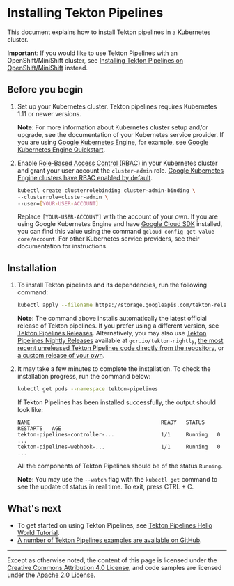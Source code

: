 # Installing Tekton Pipelines

This document explains how to install Tekton pipelines in a Kubernetes cluster.

**Important**: If you would like to use Tekton Pipelines with an
OpenShift/MiniShift cluster, see [Installing Tekton Pipelines on OpenShift/MiniShift](./install-openshift.md)
instead.

## Before you begin

1. Set up your Kubernetes cluster. Tekton pipelines requires Kubernetes 1.11 or
newer versions.

    **Note**: For more information about Kubernetes cluster setup and/or
    upgrade, see the documentation of your Kubernetes service provider. If you
    are using [Google Kubernetes Engine](https://cloud.google.com/kubernetes-engine/),
    for example, see [Google Kubernetes Engine Quickstart](https://cloud.google.com/kubernetes-engine/docs/quickstart). 

2. Enable [Role-Based Access Control (RBAC)](https://kubernetes.io/docs/reference/access-authn-authz/rbac/)
in your Kubernetes cluster and grant your user account the `cluster-admin` role.
[Google Kubernetes Engine clusters have RBAC enabled by default](https://cloud.google.com/kubernetes-engine/docs/how-to/role-based-access-control).

    ```bash
    kubectl create clusterrolebinding cluster-admin-binding \
    --clusterrole=cluster-admin \
    --user=[YOUR-USER-ACCOUNT]
    ```

    Replace `[YOUR-USER-ACCOUNT]` with the account of your own. If you are
    using Google Kubernetes Engine and have [Google Cloud SDK](https://cloud.google.com/sdk)
    installed, you can find this value using the command `gcloud config get-value core/account`.
    For other Kubernetes service providers, see their documentation for
    instructions.

## Installation

1. To install Tekton pipelines and its dependencies, run the following command:

    ```bash
    kubectl apply --filename https://storage.googleapis.com/tekton-releases/latest/release.yaml
    ```

    **Note**: The command above installs automatically the latest official
    release of Tekton pipelines. If you prefer using a different version,
    see [Tekton Pipelines Releases](https://github.com/tektoncd/pipeline/releases).
    Alternatively, you may also use [Tekton Pipelines Nightly Releases](../tekton/README.md#nightly-releases)
    available at `gcr.io/tekton-nightly`, [the most recent unreleased Tekton
    Pipelines code directly from the repository](https://github.com/tektoncd/pipeline/blob/master/DEVELOPMENT.md),
    or [a custom release of your own](../tekton/README.md).

2. It may take a few minutes to complete the installation. To check the
installation progress, run the command below:

    ```bash
    kubectl get pods --namespace tekton-pipelines
    ```

    If Tekton Pipelines has been installed successfully, the output should
    look like:

    ```
    NAME                                          READY   STATUS    RESTARTS   AGE
    tekton-pipelines-controller-...               1/1     Running   0          ...
    tekton-pipelines-webhook-...                  1/1     Running   0          ...
    ```

    All the components of Tekton Pipelines should be of the status `Running`.

    **Note**: You may use the `--watch` flag with the `kubectl get` command to
    see the update of status in real time. To exit, press CTRL + C. 

## What's next

* To get started on using Tekton Pipelines, see [Tekton Pipelines Hello World Tutorial](./tutorial.md).
* [A number of Tekton Pipelines examples are available on GitHub](https://github.com/tektoncd/pipeline/tree/master/examples).

---

Except as otherwise noted, the content of this page is licensed under the
[Creative Commons Attribution 4.0 License](https://creativecommons.org/licenses/by/4.0/),
and code samples are licensed under the
[Apache 2.0 License](https://www.apache.org/licenses/LICENSE-2.0).
